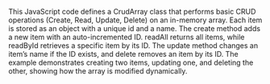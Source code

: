 This JavaScript code defines a CrudArray class that performs basic CRUD operations (Create, Read, Update, Delete) on an in-memory array. Each item is stored as an object with a unique id and a name. The create method adds a new item with an auto-incremented ID. readAll returns all items, while readById retrieves a specific item by its ID. The update method changes an item’s name if the ID exists, and delete removes an item by its ID. The example demonstrates creating two items, updating one, and deleting the other, showing how the array is modified dynamically.

